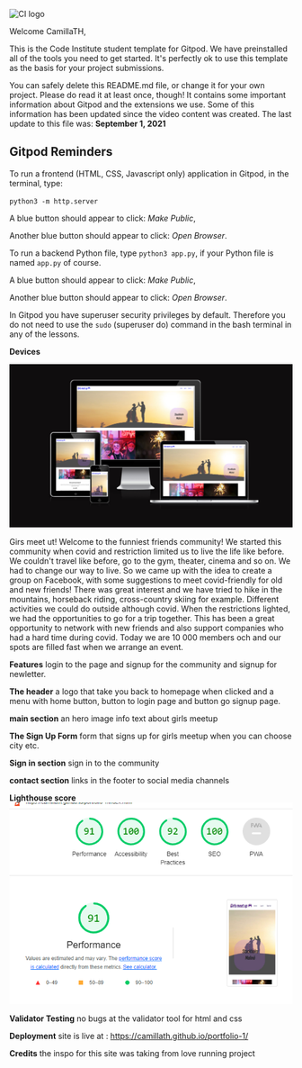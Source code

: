 ![CI logo](https://codeinstitute.s3.amazonaws.com/fullstack/ci_logo_small.png)

Welcome CamillaTH,

This is the Code Institute student template for Gitpod. We have preinstalled all of the tools you need to get started. It's perfectly ok to use this template as the basis for your project submissions.

You can safely delete this README.md file, or change it for your own project. Please do read it at least once, though! It contains some important information about Gitpod and the extensions we use. Some of this information has been updated since the video content was created. The last update to this file was: **September 1, 2021**

## Gitpod Reminders

To run a frontend (HTML, CSS, Javascript only) application in Gitpod, in the terminal, type:

`python3 -m http.server`

A blue button should appear to click: _Make Public_,

Another blue button should appear to click: _Open Browser_.

To run a backend Python file, type `python3 app.py`, if your Python file is named `app.py` of course.

A blue button should appear to click: _Make Public_,

Another blue button should appear to click: _Open Browser_.

In Gitpod you have superuser security privileges by default. Therefore you do not need to use the `sudo` (superuser do) command in the bash terminal in any of the lessons.

 
<b>Devices</b>

<img src="images/responsive.png" alt="responsive" title="responsive">



Girs meet ut!
Welcome to the funniest friends community! We started this community when covid and restriction
limited us to live the life like before. We couldn't travel like before,
go to the gym, theater, cinema and so on.
We had to change our way to live. So we came up with the idea to create a group on Facebook, 
with some suggestions to meet covid-friendly
for old and new friends! There was great interest and we have tried to
hike in the mountains, horseback riding, cross-country skiing for example. 
Different activities we could do outside although covid.
When the restrictions lighted, we had the opportunities to go for a trip together. 
This has been a great opportunity to network with new friends and also 
support companies who had a hard time during covid.
Today we are 10 000 members och and our spots are filled fast when we arrange an event.


<b>Features</b>
login to the page and signup for the community and signup for newletter.

<b>The header</b>
a logo that take you back to homepage when clicked and a menu with home button, button to login page and button go signup page.

<b>main section</b>
an hero image 
info text about girls meetup

<b>The Sign Up Form</b>
form that signs up for girls meetup when you can choose city etc.


<b>Sign in section</b>
sign in to the community


<b>contact section</b>
links in the footer to social media channels


<b>Lighthouse score</b>
<img src="images/lighthousereport.png" alt="lighthousereport" title="lighthousereport">

<b>Validator Testing</b>
no bugs at the validator tool for html and css  

<b>Deployment</b>
site is live at : https://camillath.github.io/portfolio-1/

<b>Credits</b>
the inspo for this site was taking from love running project
